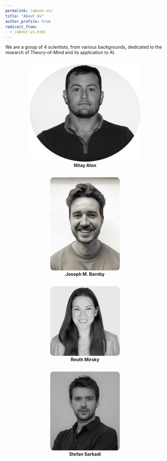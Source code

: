 ```yaml
---
permalink: /about-us/
title: "About Us"
author_profile: true
redirect_from: 
  - /about-us.html
---
```


We are a group of 4 scientists, from various backgrounds, dedicated to the research of Theory-of-Mind and its application to AI.

<div style="display: flex; flex-direction: column; align-items: center; gap: 30px; margin-top: 2em; margin-bottom: 2em;">
  <div style="text-align: center;">
    <img src="../images/NitayAlon.png" alt="Nitay Alon" style="width:350px; border-radius: 10px;"><br>
    <b>Nitay Alon</b>
  </div>
  <div style="text-align: center;">
    <img src="../images/JoeBarnby.jpg" alt="Joe Barnby" style="width:220px; border-radius: 10px;"><br>
    <b>Joseph M. Barnby</b>
  </div>
  <div style="text-align: center;">
    <img src="../images/Reuth-grayscale-small.jpg" alt="Reuth Mirsky" style="width:220px; border-radius: 10px;"><br>
    <b>Reuth Mirsky</b>
  </div>
  <div style="text-align: center;">
    <img src="../images/Stefan_profile.jpeg" alt="Stefan Sarkadi" style="width:220px; border-radius: 10px;"><br>
    <b>Stefan Sarkadi</b>
  </div>
</div>
